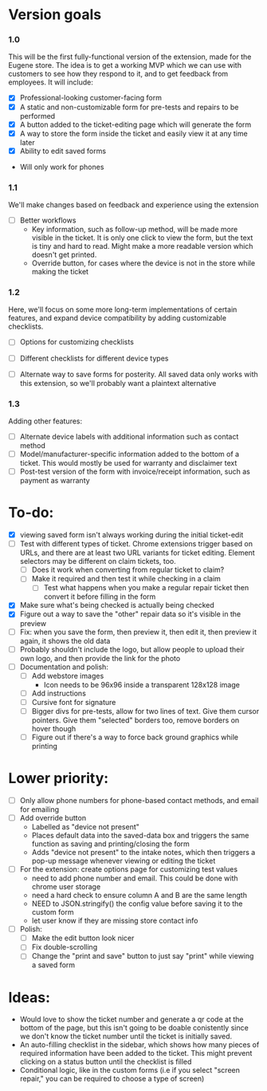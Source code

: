 # Version goals
### 1.0
This will be the first fully-functional version of the extension, made for the Eugene store.
The idea is to get a working MVP which we can use with customers to see how they respond to it, and to get feedback from employees. 
It will include:
- [x] Professional-looking customer-facing form
- [x] A static and non-customizable form for pre-tests and repairs to be performed
- [x] A button added to the ticket-editing page which will generate the form
- [x] A way to store the form inside the ticket and easily view it at any time later
- [x] Ability to edit saved forms
- Will only work for phones

### 1.1
We'll make changes based on feedback and experience using the extension
- [ ] Better workflows
    - Key information, such as follow-up method, will be made more visible in the ticket. It is only one click to view the form, but the text is tiny and hard to read. Might make a more readable version which doesn't get printed.
    - Override button, for cases where the device is not in the store while making the ticket

### 1.2 
Here, we'll focus on some more long-term implementations of certain features, and expand device compatibility by adding customizable checklists.
- [ ] Options for customizing checklists 
- [ ] Different checklists for different device types
- [ ] Alternate way to save forms for posterity. All saved data only works with this extension, so we'll probably want a plaintext alternative


### 1.3
Adding other features:
- [ ] Alternate device labels with additional information such as contact method
- [ ] Model/manufacturer-specific information added to the bottom of a ticket. This would mostly be used for warranty and disclaimer text
- [ ] Post-test version of the form with invoice/receipt information, such as payment as warranty

# To-do:
- [x] viewing saved form isn't always working during the initial ticket-edit
- [ ] Test with different types of ticket. Chrome extensions trigger based on URLs, and there are at least two URL variants for ticket editing. Element selectors may be different on claim tickets, too.
    - [ ] Does it work when converting from regular ticket to claim?
    - [ ] Make it required and then test it while checking in a claim
        - [ ] Test what happens when you make a regular repair ticket then convert it before filling in the form
- [x] Make sure what's being checked is actually being checked
- [x] Figure out a way to save the "other" repair data so it's visible in the preview
- [ ] Fix: when you save the form, then preview it, then edit it, then preview it again, it shows the old data
- [ ] Probably shouldn't include the logo, but allow people to upload their own logo, and then provide the link for the photo
- [ ] Documentation and polish:
    - [ ] Add webstore images
        - Icon needs to be 96x96 inside a transparent 128x128 image
    - [ ] Add instructions
    - [ ] Cursive font for signature
    - [ ] Bigger divs for pre-tests, allow for two lines of text. Give them cursor pointers. Give them "selected" borders too, remove borders on hover though
    - [ ] Figure out if there's a way to force back ground graphics while printing

# Lower priority:
- [ ] Only allow phone numbers for phone-based contact methods, and email for emailing
- [ ] Add override button
    - Labelled as "device not present"
    - Places default data into the saved-data box and triggers the same function as saving and printing/closing the form
    - Adds "device not present" to the intake notes, which then triggers a pop-up message whenever viewing or editing the ticket
- [ ] For the extension: create options page for customizing test values
    - need to add phone number and email. This could be done with chrome user storage
    - need a hard check to ensure column A and B are the same length
    - NEED to JSON.stringify() the config value before saving it to the custom form
    - let user know if they are missing store contact info
- [ ] Polish:
    - [ ] Make the edit button look nicer
    - [ ] Fix double-scrolling
    - [ ] Change the "print and save" button to just say "print" while viewing a saved form
# Ideas:
- Would love to show the ticket number and generate a qr code at the bottom of the page, but this isn't going to be doable conistently since we don't know the ticket number until the ticket is initially saved.
- An auto-filling checklist in the sidebar, which shows how many pieces of required information have been added to the ticket. This might prevent clicking on a status button until the checklist is filled
- Conditional logic, like in the custom forms (i.e if you select "screen repair," you can be required to choose a type of screen)

